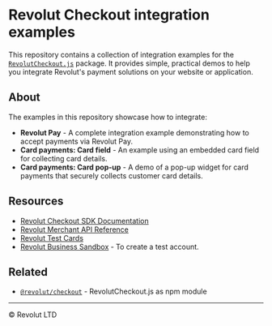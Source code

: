 # Revolut Checkout integration examples

This repository contains a collection of integration examples for the [`RevolutCheckout.js`](https://github.com/revolut-engineering/revolut-checkout) package. It provides simple, practical demos to help you integrate Revolut's payment solutions on your website or application.

## About

The examples in this repository showcase how to integrate:

- **Revolut Pay** - A complete integration example demonstrating how to accept payments via Revolut Pay.
- **Card payments: Card field** - An example using an embedded card field for collecting card details.
- **Card payments: Card pop-up** - A demo of a pop-up widget for card payments that securely collects customer card details.

## Resources

- [Revolut Checkout SDK Documentation](https://developer.revolut.com/docs/sdks/merchant-web-sdk/introduction)
- [Revolut Merchant API Reference](https://developer.revolut.com/docs/merchant/merchant-api)
- [Revolut Test Cards](https://developer.revolut.com/docs/guides/accept-payments/get-started/test-implementation/test-cards)
- [Revolut Business Sandbox](https://sandbox-business.revolut.com/) - To create a test account.



## Related

- [`@revolut/checkout`](https://github.com/revolut-engineering/revolut-checkout) - RevolutCheckout.js as npm module

---

© Revolut LTD